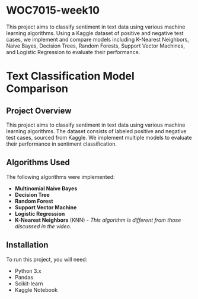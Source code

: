 # WOC7015-week10
 This project aims to classify sentiment in text data using various machine learning algorithms. Using a Kaggle dataset of positive and negative test cases, we implement and compare models including K-Nearest Neighbors, Naive Bayes, Decision Trees, Random Forests, Support Vector Machines, and Logistic Regression to evaluate their performance.
# Text Classification Model Comparison

## Project Overview
This project aims to classify sentiment in text data using various machine learning algorithms. The dataset consists of labeled positive and negative test cases, sourced from Kaggle. We implement multiple models to evaluate their performance in sentiment classification.

## Algorithms Used
The following algorithms were implemented:
- **Multinomial Naive Bayes**
- **Decision Tree**
- **Random Forest**
- **Support Vector Machine**
- **Logistic Regression**
- **K-Nearest Neighbors** (KNN) - *This algorithm is different from those discussed in the video.*

## Installation
To run this project, you will need:
- Python 3.x
- Pandas
- Scikit-learn
- Kaggle Notebook

